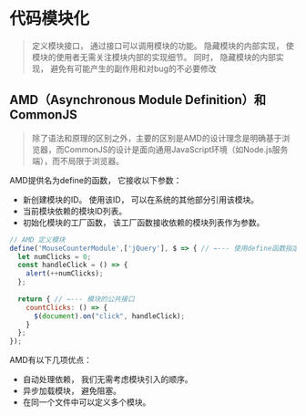 <!--
 * @Author: tim
 * @Date: 2020-10-28 17:23:12
 * @LastEditors: tim
 * @LastEditTime: 2020-10-28 17:52:57
 * @Description: 
-->
# 代码模块化 
> 定义模块接口， 通过接口可以调用模块的功能。
> 隐藏模块的内部实现， 使模块的使用者无需关注模块内部的实现细节。 同时， 隐藏模块的内部实现， 避免有可能产生的副作用和对bug的不必要修改

## AMD（Asynchronous Module Definition）和 CommonJS
> 除了语法和原理的区别之外，主要的区别是AMD的设计理念是明确基于浏览器，而CommonJS的设计是面向通用JavaScript环境（如Node.js服务端），而不局限于浏览器。 

AMD提供名为define的函数， 它接收以下参数：

* 新创建模块的ID。 使用该ID， 可以在系统的其他部分引用该模块。
* 当前模块依赖的模块ID列表。
* 初始化模块的工厂函数， 该工厂函数接收依赖的模块列表作为参数。

``` js
// AMD 定义模块
define('MouseCounterModule',['jQuery'], $ => { // ⇽--- 使用define函数指定模块及其依赖， 模块工厂函数会创建对应的模块
  let numClicks = 0;
  const handleClick = () => {
    alert(++numClicks);
  };
  
  return { // ⇽--- 模块的公共接口
    countClicks: () => {
      $(document).on("click", handleClick);
    }
  };
});
```

AMD有以下几项优点：

* 自动处理依赖， 我们无需考虑模块引入的顺序。
* 异步加载模块， 避免阻塞。
* 在同一个文件中可以定义多个模块。


